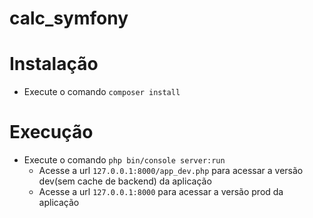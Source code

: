 calc_symfony
============

# Instalação

  * Execute o comando `composer install`

# Execução
  
  * Execute o comando `php bin/console server:run `
    - Acesse a url `127.0.0.1:8000/app_dev.php` para acessar a versão dev(sem cache de backend) da aplicação
    - Acesse a url `127.0.0.1:8000` para acessar a versão prod da aplicação

